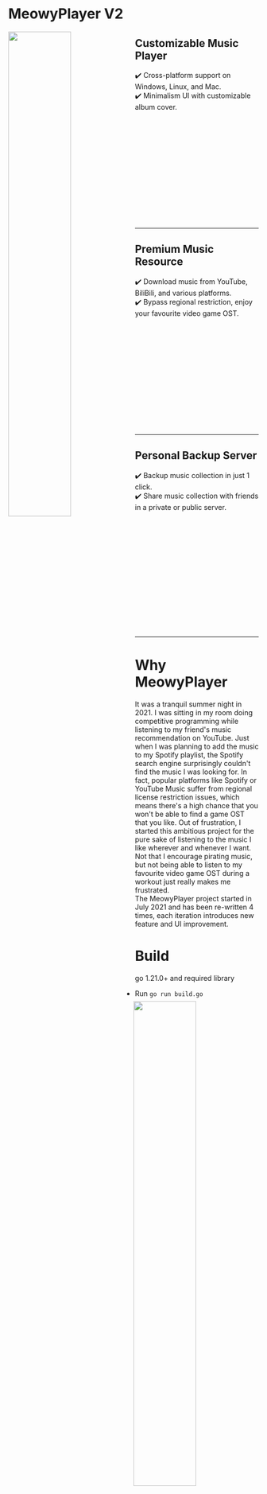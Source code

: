 # MeowyPlayer V2  

<img align="left" width="50%" height="50%" src="https://i.imgur.com/xm5z93Q.png">  
  
## Customizable Music Player  
✔️ Cross-platform support on Windows, Linux, and Mac.<br />
✔️ Minimalism UI with customizable album cover.<br />
<br /><br /><br /><br /><br /><br /><br /><br /><br /><br /><br /><br /><br />

---

<img align="right" width="50%" height="50%" src="https://i.imgur.com/2NZY8WR.png">  
  
## Premium Music Resource
✔️ Download music from YouTube, BiliBili, and various platforms.<br />
✔️ Bypass regional restriction, enjoy your favourite video game OST.<br />
<br /><br /><br /><br /><br /><br /><br /><br /><br /><br /><br /><br /><br />

---

<img align="left" width="50%" height="50%" src="https://i.imgur.com/2XfZb6Z.pngg">  
  
## Personal Backup Server
✔️ Backup music collection in just 1 click.<br />
✔️ Share music collection with friends in a private or public server.<br /><br /><br /><br /><br /><br /><br /><br /><br /><br /><br /><br /><br /><br /><br />

---

# Why MeowyPlayer

  It was a tranquil summer night in 2021. I was sitting in my room doing competitive programming while listening to my friend's music recommendation on YouTube. Just when I was planning to add the music to my Spotify playlist, the Spotify search engine surprisingly couldn't find the music I was looking for. In fact, popular platforms like Spotify or YouTube Music suffer from regional license restriction issues, which means there's a high chance that you won't be able to find a game OST that you like. Out of frustration, I started this ambitious project for the pure sake of listening to the music I like wherever and whenever I want. Not that I encourage pirating music, but not being able to listen to my favourite video game OST during a workout just really makes me frustrated.  
  The MeowyPlayer project started in July 2021 and has been re-written 4 times, each iteration introduces new feature and UI improvement.  

# Build
go 1.21.0+ and required library 
- Run `go run build.go`
